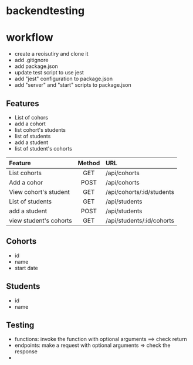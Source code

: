 # backendtesting
# workflow

- create a reoisutiry and clone it
- add .gitignore
- add package.json
- update test script to use jest
- add "jest" configuration to package.json
- add "server" and "start" scripts to package.json

## Features

- List of cohors
- add a cohort
- list cohort's students
- list of students
- add a student
- list of student's cohorts

| Feature                | Method | URL                       |
| :--------------------- | :----: | :------------------------ |
| List cohorts           |  GET   | /api/cohorts              |
| Add a cohor            |  POST  | /api/cohorts              |
| View cohort's student  |  GET   | /api/cohorts/:id/students |
| List of students       |  GET   | /api/students             |
| add a student          |  POST  | /api/students             |
| view student's cohorts |  GET   | /api/students/:id/cohorts |

## Cohorts

- id
- name
- start date

## Students

- id
- name

## Testing

- functions: invoke the function with optional arguments ==> check return
- endpoints: make a request with optional arguments => check the response
-
